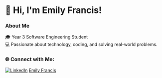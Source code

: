 # 👋 Hi, I'm Emily Francis!

### About Me
🎓 Year 3 Software Engineering Student  
💻 Passionate about technology, coding, and solving real-world problems.  

### 🌐 Connect with Me:
[![LinkedIn](https://img.shields.io/badge/-LinkedIn-blue?logo=linkedin&logoColor=white&style=flat)](https://www.linkedin.com/in/emily-francis) [Emily Francis](https://www.linkedin.com/in/emily-francis-072419312/)  
